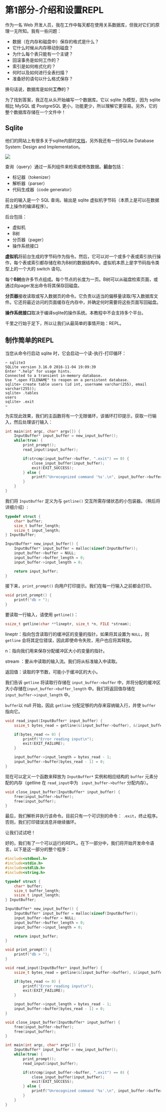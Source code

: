 # 第1部分-介绍和设置REPL

作为一名 Web 开发人员，我在工作中每天都在使用关系数据库，但我对它们的原理一无所知。我有一些问题：

- 数据（在内存和磁盘中）保存的格式是什么？
- 它什么时候从内存移动到磁盘？
- 为什么每个表只能有一个主键？
- 回滚事务是如何工作的？
- 索引是如何格式化的？
- 何时以及如何进行全表扫描？
- 准备好的语句以什么格式保存？

换句话说，数据库是如何**工作**的？

为了找到答案，我正在从头开始编写一个数据库。它以 sqlite 为模型，因为 sqlite 相比 MySQL 或 PostgreSQL 更小，功能更少，所以理解它更容易。另外，它的整个数据库存储在一个文件中！

## Sqlite

他们的网站上有很多关于sqlite内部的[文档](https://www.sqlite.org/arch.html)，另外我还有一份SQLite Database System: Design and Implementation。

![](/img/sqlite-architecture.gif)

查询（query）通过一系列组件来检索或修改数据。**前台**包括：

- 标记器（tokenizer）
- 解析器（parser）
- 代码生成器（code generator）

前台的输入是一个 SQL 查询。输出是 sqlite 虚拟机字节码（本质上是可以在数据库上操作的编译程序）。

后台包括：

- 虚拟机
- B树
- 分页器（pager）
- 操作系统接口

**虚拟机**将前台生成的字节码作为指令。然后，它可以对一个或多个表或索引执行操作，每个表或索引都存储在称为B树的数据结构中。虚拟机本质上是字节码指令类型上的一个大的 switch 语句。

每个**B树**由许多节点组成。每个节点的长度为一页。B树可以从磁盘检索页面，或通过向pager发出命令将其保存回磁盘。

**分页器**接收读取或写入数据页的命令。它负责以适当的偏移量读取/写入数据库文件。它还将最近访问的页面缓存在内存中，并确定何时需要将这些页面写回磁盘。

**操作系统接口**取决于编译sqlite的操作系统。本教程中不会支持多个平台。

千里之行始于足下，所以让我们从最简单的事情开始：REPL。

## 制作简单的REPL

当您从命令行启动 sqlite 时，它会启动一个读-执行-打印循环：

```
~ sqlite3
SQLite version 3.16.0 2016-11-04 19:09:39
Enter ".help" for usage hints.
Connected to a transient in-memory database.
Use ".open FILENAME" to reopen on a persistent database.
sqlite> create table users (id int, username varchar(255), email varchar(255));
sqlite> .tables
users
sqlite> .exit
~
```

为实现此效果，我们的主函数将有一个无限循环，该循环打印提示，获取一行输入，然后处理该行输入：

```c
int main(int argc, char* argv[]) {
    InputBuffer* input_buffer = new_input_buffer();
    while(true) {
        print_prompt();
        read_input(input_buffer);

        if(strcmp(input_buffer->buffer, ".exit") == 0) {
            close_input_buffer(input_buffer);
            exit(EXIT_SUCCESS);
        } else {
            printf("Unrecognized command '%s'.\n", input_buffer->buffer);
        }
    }
}
```



我们将 `InputBuffer` 定义为与 `getline()` 交互所需存储状态的小包装器。（稍后将详细介绍）:

```c
typedef struct {
    char* buffer;
    size_t buffer_length;
    ssize_t input_length;
} InputBuffer;

InputBuffer* new_input_buffer() {
    InputBuffer* input_buffer = malloc(sizeof(InputBuffer));
    input_buffer->buffer = NULL;
    input_buffer->buffer_length = 0;
    input_buffer->input_length = 0;

    return input_buffer;
}
```


接下来，`print_prompt()` 向用户打印提示。我们在每一行输入之前都会打印。

```c
void print_prompt() {
    printf("db > ");
}
```

要读取一行输入，请使用 `getline()`：

```c
ssize_t getline(char **lineptr, size_t *n, FILE *stream);
```

lineptr：指向包含读取行的缓冲区的变量的指针。如果将其设置为 `NULL`，则 `getline` 会将其定位错误，因此即使命令失败，用户也应将其释放。

n：指向我们用来保存分配缓冲区大小的变量的指针。

stream ：要从中读取的输入流。我们将从标准输入中读取。

返回值：读取的字节数，可能小于缓冲区的大小。

我们告诉 `getline` 将读取行存储在 `input_buffer->buffer` 中，并将分配的缓冲区大小存储在`input_buffer->buffer_length` 中。我们将返回值存储在 `input_buffer->input_length` 中。

`buffer`以 null 开始，因此 `getline` 分配足够的内存来容纳输入行，并使 `buffer` 指向它。

```c
void read_input(InputBuffer* input_buffer) {
    ssize_t bytes_read = getline(&(input_buffer->buffer), &(input_buffer->buffer_length), stdin);

    if(bytes_read <= 0) {
        printf("Error reading input\n");
        exit(EXIT_FAILURE);
    }

    input_buffer->input_length = bytes_read - 1;
    input_buffer->buffer[bytes_read - 1] = 0;
}
```

现在可以定义一个函数来释放为 `InputBuffer*` 实例和相应结构的 `buffer` 元素分配的内存（getline 在 `read_input`中为 ` input_buffer->buffer` 分配内存）。

```c
void close_input_buffer(InputBuffer* input_buffer) {
    free(input_buffer->buffer);
    free(input_buffer);
}
```

最后，我们解析并执行该命令。目前只有一个可识别的命令： `.exit`，终止程序。否则，我们打印错误消息并继续循环。

让我们试试吧！

好的，我们有了一个可以运行的REPL。在下一部分中，我们将开始开发命令语言。以下是这一部分的整个程序：

```c
#include<stdbool.h>
#include<stdio.h>
#include<stdlib.h>
#include<string.h>

typedef struct {
    char* buffer;
    size_t buffer_length;
    ssize_t input_length;
} InputBuffer;

InputBuffer* new_input_buffer() {
    InputBuffer* input_buffer = malloc(sizeof(InputBuffer));
    input_buffer->buffer = NULL;
    input_buffer->buffer_length = 0;
    input_buffer->input_length = 0;

    return input_buffer;
}

void print_prompt() {
    printf("db > ");
}

void read_input(InputBuffer* input_buffer) {
    ssize_t bytes_read = getline(&(input_buffer->buffer), &(input_buffer->buffer_length), stdin);

    if(bytes_read <= 0) {
        printf("Error reading input\n");
        exit(EXIT_FAILURE);
    }

    input_buffer->input_length = bytes_read - 1;
    input_buffer->buffer[bytes_read - 1] = 0;
}

void close_input_buffer(InputBuffer* input_buffer) {
    free(input_buffer->buffer);
    free(input_buffer);
}

int main(int argc, char* argv[]) {
    InputBuffer* input_buffer = new_input_buffer();
    while(true) {
        print_prompt();
        read_input(input_buffer);

        if(strcmp(input_buffer->buffer, ".exit") == 0) {
            close_input_buffer(input_buffer);
            exit(EXIT_SUCCESS);
        } else {
            printf("Unrecognized command '%s'.\n", input_buffer->buffer);
        }
    }
}
```